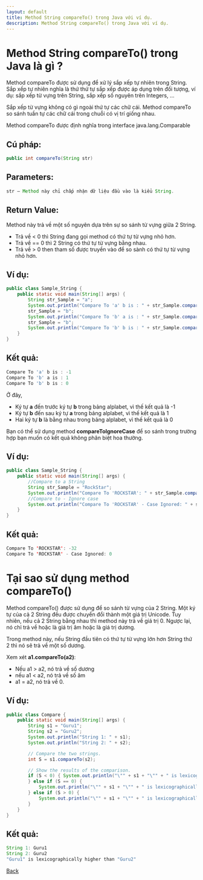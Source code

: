 ```yaml
---
layout: default
title: Method String compareTo() trong Java với ví dụ.
description: Method String compareTo() trong Java với ví dụ.
---
```


# Method String compareTo() trong Java là gì ?
Method compareTo được sử dụng để xử lý sắp xếp tự nhiên trong String. Sắp xếp tự nhiên nghĩa là thứ thứ tự sắp xếp được áp dụng trên đối tượng, ví dụ: sắp xếp từ vựng trên String, sắp xếp số nguyên trên Integers, ...

Sắp xếp từ vựng không có gì ngoài thứ tự các chữ cái. Method compareTo so sánh tuần tự các chữ cái trong chuỗi có vị trí giống nhau.

Method compareTo được định nghĩa trong interface java.lang.Comparable

## Cú pháp:
```java
public int compareTo(String str)
```
## Parameters:
```java
str – Method này chỉ chấp nhận dữ liệu đầu vào là kiểu String.
```

## Return Value:
Method này trả về một số nguyên dựa trên sự so sánh từ vựng giữa 2 String.
- Trả về < 0 thì String đang gọi method có thứ tự từ vựng nhỏ hơn.
- Trả về == 0 thì 2 String có thứ tự từ vựng bằng nhau.
- Trả về > 0 then tham số được truyền vào để so sành có thứ tự từ vựng nhỏ hơn.

## Ví dụ:
```java
public class Sample_String {
    public static void main(String[] args) {
        String str_Sample = "a";
        System.out.println("Compare To 'a' b is : " + str_Sample.compareTo("b"));
        str_Sample = "b";
        System.out.println("Compare To 'b' a is : " + str_Sample.compareTo("a"));
        str_Sample = "b";
        System.out.println("Compare To 'b' b is : " + str_Sample.compareTo("b"));
    }
}
```

## Kết quả:
```java
Compare To 'a' b is : -1
Compare To 'b' a is : 1
Compare To 'b' b is : 0
```
Ở đây,
- Ký tự **a** đến trước ký tự **b** trong bảng alplabet, vì thế kết quả là -1 
- Ký tự **b** đến sau ký tự **a** trong bảng alplabet, vì thế kết quả là 1 
- Hai ký tự **b** là bằng nhau trong bảng alplabet, vì thế kết quả là 0 

Bạn có thể sử dụng method **compareToIgnoreCase** để so sánh trong trường hợp bạn muốn có kết quả không phân biệt hoa thường.
## Ví dụ:
```java
public class Sample_String {
    public static void main(String[] args) {
        //Compare to a String
        String str_Sample = "RockStar";
        System.out.println("Compare To 'ROCKSTAR': " + str_Sample.compareTo("rockstar"));
        //Compare to - Ignore case
        System.out.println("Compare To 'ROCKSTAR' - Case Ignored: " + str_Sample.compareToIgnoreCase("ROCKSTAR"));
    }
}
```
## Kết quả:
```java
Compare To 'ROCKSTAR': -32
Compare To 'ROCKSTAR' - Case Ignored: 0
```

# Tại sao sử dụng method compareTo()
Method compareTo() được sử dụng để so sánh từ vựng của 2 String. Một ký tự của cả 2 String đều được chuyển đổi thành một giá trị Unicode. Tuy nhiên, nếu cả 2 String bằng nhau thì method này trả về giá trị 0. Ngược lại, nó chỉ trả về hoặc là giá trị âm hoặc là giá trị dương.

Trong method này, nếu String đầu tiên có thứ tự từ vựng lớn hơn String thứ 2 thì nó sẽ trả về một số dương.

Xem xét **a1.compareTo(a2)**:
- Nếu a1 > a2, nó trả về số dương
- nếu a1 < a2, nó trả về số âm
- a1 = a2, nó trả về 0.

## Ví dụ:
```java
public class Compare {
    public static void main(String[] args) {
        String s1 = "Guru1";
        String s2 = "Guru2";
        System.out.println("String 1: " + s1);
        System.out.println("String 2: " + s2);

        // Compare the two strings.  
        int S = s1.compareTo(s2);

        // Show the results of the comparison.  
        if (S < 0) { System.out.println("\"" + s1 + "\"" + " is lexicographically higher than " + "\"" + s2 + "\"");
        } else if (S == 0) {
            System.out.println("\"" + s1 + "\"" + " is lexicographically  equal to " + "\"" + s2 + "\"");
        } else if (S > 0) {
            System.out.println("\"" + s1 + "\"" + " is lexicographically less than " + "\"" + s2 + "\"");
        }
    }
}
```
## Kết quả:
```java
String 1: Guru1
String 2: Guru2
"Guru1" is lexicographically higher than "Guru2"
```

[Back](./)
